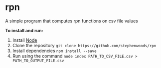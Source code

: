 # rpn
A simple program that computes rpn functions on csv file values

**To install and run:**

1. Install [Node](https://nodejs.org/en/download/)
2. Clone the repository `git clone https://github.com/stephenwoods/rpn`
3. Install dependencies `npm install --save`
4. Run using the command `node index PATH_TO_CSV_FILE.csv > PATH_TO_OUTPUT_FILE.csv`
